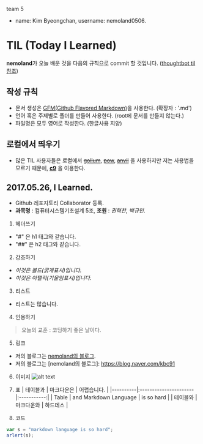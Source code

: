  team 5

  - name: Kim Byeongchan, username: nemoland0506.
 

 # TIL (Today I Learned)
 
 **nemoland**가 오늘 배운 것을 다음의 규칙으로 commit 할 것입니다. ([thoughtbot til 참조](https://github.com/thoughtbot/til))

 ## 작성 규칙
  - 문서 생성은 [GFM(Github Flavored Markdown)](http://help.github.com/articles/github-flavored-markdwon/)을 사용한다. (확장자 : '.md') 
  - 언어 혹은 주제별로 폴더를 만들어 사용한다. (root에 문서를 만들지 않는다.)
  - 파일명은 모두 영어로 작성한다. (한글사용 지양)
  
 ## 로컬에서 띄우기
  - 많은 TIL 사용자들은 로컬에서 ~~[gollum](https://github.com/gollum/gollum)~~, ~~[pow](http://pow.cx/)~~, ~~[anvil](http://anvilformac.com/)~~ 을 사용하지만
    저는 사용법을 모르기 때문에, __[c9](https://c9.io)__ 을 이용한다.
 
 ## 2017.05.26, I Learned.
  - Github 레포지토리 Collaborator 등록.
  - __과목명__ : 컴퓨터시스템기초설계 5조, __조원__ : *권혁찬*, *백규민*. 

  1. 헤더쓰기
   * "#" 은 h1 태그와 같습니다.
   * "##" 은 h2 태그와 같습니다.
   
  2. 강조하기 
   * *이것은 볼드(굵게표시)입니다.*
   * _이것은 이탤릭(기울임표시)입니다._
  
  3. 리스트
   - 리스트는 많습니다.

  4. 인용하기
   > 오늘의 교훈 : 코딩하기 좋은 날이다.

  5. 링크
   * 저의 블로그는 [nemoland의 블로그](https://blog.naver.com/kbc91).
   * 저의 블로그는 [nemoland의 블로그]: https://blog.naver.com/kbc91

  6. 이미지
![alt text](https://www.google.co.kr/images/branding/googlelogo/1x/googlelogo_color_272x92dp.png)

  7. 표
| 테이블과 | 마크다운은            | 어렵습니다. |
|----------|:----------------------|:-----------:|
| Table    | and Markdown Language | is so hard  |
| 테이블와 | 마크다운와            | 하드데스    |   

  8. 코드
```javascript
var s = "markdown language is so hard";
arlert(s);
```
